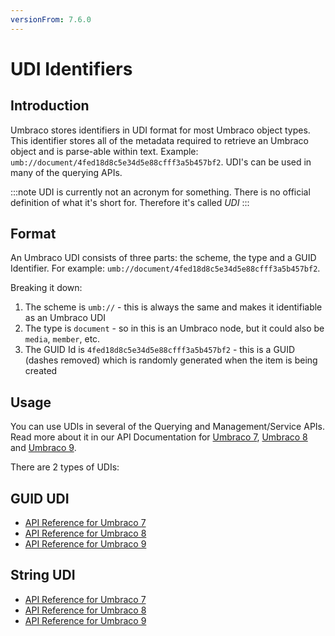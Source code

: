 ```yaml
---
versionFrom: 7.6.0
---
```


# UDI Identifiers

## Introduction

Umbraco stores identifiers in UDI format for most Umbraco object types. This identifier stores all of the metadata required to retrieve an Umbraco object and is parse-able within text. Example: `umb://document/4fed18d8c5e34d5e88cfff3a5b457bf2`. UDI's can be used in many of the querying APIs.

:::note
UDI is currently not an acronym for something. There is no official definition of what it's short for. Therefore it's called *UDI*
:::

## Format

An Umbraco UDI consists of three parts: the scheme, the type and a GUID Identifier. For example: `umb://document/4fed18d8c5e34d5e88cfff3a5b457bf2`.

Breaking it down:

1. The scheme is `umb://` - this is always the same and makes it identifiable as an Umbraco UDI
2. The type is `document` - so in this is an Umbraco node, but it could also be `media`, `member`, etc.
3. The GUID Id is `4fed18d8c5e34d5e88cfff3a5b457bf2` - this is a GUID (dashes removed) which is randomly generated when the item is being created

## Usage

You can use UDIs in several of the Querying and Management/Service APIs. Read more about it in our API Documentation for [Umbraco 7](https://our.umbraco.com/apidocs/v7/csharp/api/Umbraco.Core.Udi.html), [Umbraco 8](https://our.umbraco.com/apidocs/v8/csharp/api/Umbraco.Core.Udi.html) and [Umbraco 9](https://apidocs.umbraco.com/v9/csharp/api/Umbraco.Cms.Core.Udi.html).

There are 2 types of UDIs:

## GUID UDI

* [API Reference for Umbraco 7](https://our.umbraco.com/apidocs/v7/csharp/api/Umbraco.Core.GuidUdi.html)
* [API Reference for Umbraco 8](https://our.umbraco.com/apidocs/v8/csharp/api/Umbraco.Core.GuidUdi.html)
* [API Reference for Umbraco 9](https://apidocs.umbraco.com/v9/csharp/api/Umbraco.Cms.Core.GuidUdi.html)


## String UDI

* [API Reference for Umbraco 7](https://our.umbraco.com/apidocs/v7/csharp/api/Umbraco.Core.StringUdi.html)
* [API Reference for Umbraco 8](https://our.umbraco.com/apidocs/v8/csharp/api/Umbraco.Core.StringUdi.html)
* [API Reference for Umbraco 9](https://apidocs.umbraco.com/v9/csharp/api/Umbraco.Cms.Core.StringUdi.html)
